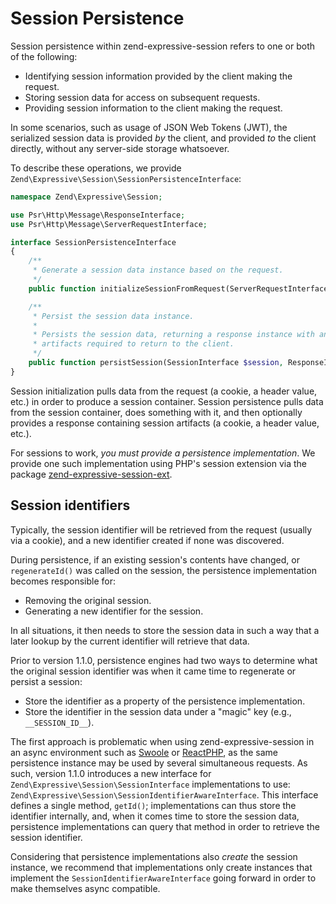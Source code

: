 # Session Persistence

Session persistence within zend-expressive-session refers to one or both of the
following:

- Identifying session information provided by the client making the request.
- Storing session data for access on subsequent requests.
- Providing session information to the client making the request.

In some scenarios, such as usage of JSON Web Tokens (JWT), the serialized
session data is provided _by_ the client, and provided _to_ the client directly,
without any server-side storage whatsoever.

To describe these operations, we provide `Zend\Expressive\Session\SessionPersistenceInterface`:

```php
namespace Zend\Expressive\Session;

use Psr\Http\Message\ResponseInterface;
use Psr\Http\Message\ServerRequestInterface;

interface SessionPersistenceInterface
{
    /**
     * Generate a session data instance based on the request.
     */
    public function initializeSessionFromRequest(ServerRequestInterface $request) : SessionInterface;

    /**
     * Persist the session data instance.
     *
     * Persists the session data, returning a response instance with any
     * artifacts required to return to the client.
     */
    public function persistSession(SessionInterface $session, ResponseInterface $response) : ResponseInterface;
}
```

Session initialization pulls data from the request (a cookie, a header value,
etc.) in order to produce a session container. Session persistence pulls data
from the session container, does something with it, and then optionally provides
a response containing session artifacts (a cookie, a header value, etc.).

For sessions to work, _you must provide a persistence implementation_. We
provide one such implementation using PHP's session extension via the package
[zend-expressive-session-ext](https://github.com/zendframework/zend-expressive-session-ext).

## Session identifiers

Typically, the session identifier will be retrieved from the request (usually
via a cookie), and a new identifier created if none was discovered.

During persistence, if an existing session's contents have changed, or
`regenerateId()` was called on the session, the persistence implementation
becomes responsible for:

- Removing the original session.
- Generating a new identifier for the session.

In all situations, it then needs to store the session data in such a way that a
later lookup by the current identifier will retrieve that data.

Prior to version 1.1.0, persistence engines had two ways to determine what the
original session identifier was when it came time to regenerate or persist a
session:

- Store the identifier as a property of the persistence implementation.
- Store the identifier in the session data under a "magic" key (e.g.,
  `__SESSION_ID__`).

The first approach is problematic when using zend-expressive-session in an async
environment such as [Swoole](https://swoole.co.uk) or
[ReactPHP](https://reactphp.org), as the same persistence instance may be used
by several simultaneous requests. As such, version 1.1.0 introduces a new
interface for `Zend\Expressive\Session\SessionInterface` implementations to use:
`Zend\Expressive\Session\SessionIdentifierAwareInterface`. This interface
defines a single method, `getId()`; implementations can thus store the
identifier internally, and, when it comes time to store the session data,
persistence implementations can query that method in order to retrieve the
session identifier.

Considering that persistence implementations also _create_ the session instance,
we recommend that implementations only create instances that implement the
`SessionIdentifierAwareInterface` going forward in order to make themselves
async compatible.
